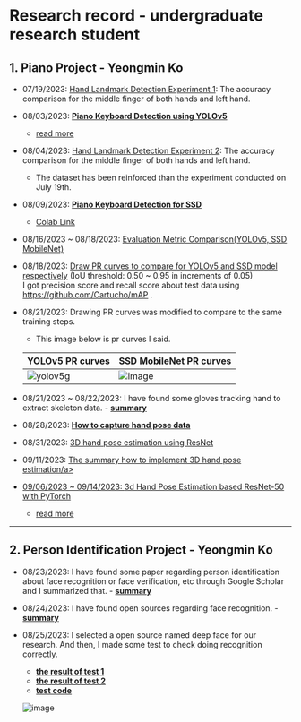 # Research record - undergraduate research student

## 1. Piano Project - Yeongmin Ko
- 07/19/2023: <a href="https://github.com/PSLeon24/Research_AI/blob/main/Hand%20Landmark%20Detection/docs/2023_07_19_Hand-Landmark-Detection-Experiments.pdf">Hand Landmark Detection Experiment 1</a>: The accuracy comparison for the middle finger of both hands and left hand.
- 08/03/2023: <b><a href="https://github.com/PSLeon24/Research_AI/blob/main/Hand%20Landmark%20Detection/Piano-Keyboard-Detection(0803)/Piano_keyboard_detection_project/C3Pap_openpose/Object_Detection_with_YOLO_v5_keyboard.ipynb">Piano Keyboard Detection using YOLOv5</a></b>
  - <a href="https://github.com/PSLeon24/Research_AI/blob/main/Hand%20Landmark%20Detection/Piano-Keyboard-Detection(0803)/Piano-Keyboard-Detection(0803).pdf">read more</a>
- 08/04/2023: <a href="https://github.com/PSLeon24/Research_AI/blob/main/Hand%20Landmark%20Detection/docs/2023_08_04_Hand-Landmark-Detection.pdf">Hand Landmark Detection Experiment 2</a>: The accuracy comparison for the middle finger of both hands and left hand.
  - The dataset has been reinforced than the experiment conducted on July 19th.
- 08/09/2023: <b><a href="https://github.com/PSLeon24/Research_AI/blob/main/Hand%20Landmark%20Detection/Hand-Landmark-Detection%20-%20SSD(0809).pdf">Piano Keyboard Detection for SSD</a></b>
  - <a href="https://github.com/PSLeon24/Research_AI/blob/main/Hand%20Landmark%20Detection/Keyboard_Object_Detection_Model_for_SSD.ipynb">Colab Link</a>
- 08/16/2023 ~ 08/18/2023: <a href="https://github.com/PSLeon24/Research_AI/blob/main/Hand%20Landmark%20Detection/comparison_result_2023-08-16/Piano-Keyboard-Detection_YOLOv5_SSD_Comparison.pdf">Evaluation Metric Comparison(YOLOv5, SSD MobileNet)</a>
- 08/18/2023: <a href="https://github.com/PSLeon24/Research_AI/blob/main/Hand%20Landmark%20Detection/Draw%20PR%20Curves/Draw%20PR%20curves(SSD%2C%20YOLOv5).ipynb">Draw PR curves to compare for YOLOv5 and SSD model respectively</a> (IoU threshold: 0.50 ~ 0.95 in increments of 0.05)<br>I got precision score and recall score about test data using https://github.com/Cartucho/mAP .
- 08/21/2023: Drawing PR curves was modified to compare to the same training steps.
  
  - This image below is pr curves I said.
 
  |YOLOv5 PR curves|SSD MobileNet PR curves|
  |---|---|
  |![yolov5g](https://github.com/dalabdgw/Experimental_Results/assets/135303032/8786162e-52ce-47a8-b5bf-912801c2565a)|![image](https://github.com/PSLeon24/Research_AI/assets/59058869/48994d7b-4c28-4b44-8ac3-6ffc1ca3c0e5)|

- 08/21/2023 ~ 08/22/2023: I have found some gloves tracking hand to extract skeleton data. - <b><a href="https://github.com/PSLeon24/Research_AI/blob/main/Hand%20Landmark%20Detection/docs/The%20finger%20tracking%20device.pdf">summary</a></b>
- 08/28/2023: <b><a href="https://github.com/PSLeon24/Research_AI/blob/main/Hand%20Landmark%20Detection/docs/Data%20Capturing%20Environment.pdf">How to capture hand pose data</a></b>
- 08/31/2023: <a href="https://github.com/PSLeon24/Research_AI/blob/main/Hand%20Landmark%20Detection/docs/2023_08_31_3D%20hand%20pose%20estimation%20using%20ResNet.pdf">3D hand pose estimation using ResNet</a>
- 09/11/2023: <a href="https://github.com/PSLeon24/Research_AI/blob/main/Hand%20Landmark%20Detection/docs/2023_09_11_3D%20hand%20pose%20estimation.pdf">The summary how to implement 3D hand pose estimation/a>
- 09/06/2023 ~ 09/14/2023: <a href="https://github.com/PSLeon24/Research_AI/blob/main/Hand%20Landmark%20Detection/Hand%20Pose%20Estimation%20based%20ResNet-50%20with%20PyTorch/ResNet-50%20Based%20Hand%20Pose%20Estimation.ipynb">3d Hand Pose Estimation based ResNet-50 with PyTorch</a>
  - <a href="https://github.com/PSLeon24/Research_AI/blob/main/Hand%20Landmark%20Detection/Hand%20Pose%20Estimation%20based%20ResNet-50%20with%20PyTorch/docs/ResNet-50%20Based%20Hand%20Pose%20Estimation%20Implementation.pdf">read more</a>
-------


## 2. Person Identification Project - Yeongmin Ko
- 08/23/2023: I have found some paper regarding person identification about face recognition or face verification, etc through Google Scholar and I summarized that. - <b><a href="https://github.com/PSLeon24/Research_AI/blob/main/Person%20Identification/summary%20on%20Person%20Identification.pdf">summary</a></b>
- 08/24/2023: I have found open sources regarding face recognition. - <b><a href="https://github.com/PSLeon24/Research_AI/blob/main/Person%20Identification/finding%20out%20open%20sources%20about%20Person%20Identification.pdf">summary</a></b>
- 08/25/2023: I selected a open source named deep face for our research. And then, I made some test to check doing recognition correctly.
  - <b><a href="https://github.com/PSLeon24/Research_AI/blob/main/Person%20Identification/result_test%20face%20recognition%20-%201.pdf">the result of test 1</a></b>
  - <b><a href="https://github.com/PSLeon24/Research_AI/blob/main/Person%20Identification/result_test%20face%20recognition%20-%202.pdf">the result of test 2</a></b>
  - <b><a href="https://github.com/PSLeon24/Research_AI/blob/main/Person%20Identification/Recognition%20Test.ipynb">test code</a></b>
  
  ![image](https://github.com/dalabdgw/Experimental_Results/assets/135303032/dda2c609-46ed-4dae-9fc4-db354ca1ada8)
